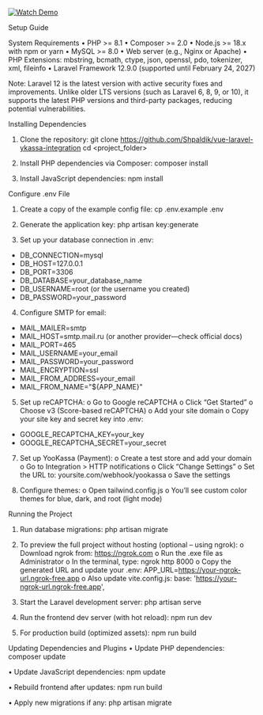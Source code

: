 [![Watch Demo]([https://ibb.co/TxNfWtwd)](https://vimeo.com/1099360143)

Setup Guide

System Requirements
•	PHP >= 8.1
•	Composer >= 2.0
•	Node.js >= 18.x with npm or yarn
•	MySQL >= 8.0
•	Web server (e.g., Nginx or Apache)
•	PHP Extensions: mbstring, bcmath, ctype, json, openssl, pdo, tokenizer, xml, fileinfo
•	Laravel Framework 12.9.0 (supported until February 24, 2027)

Note:
Laravel 12 is the latest version with active security fixes and improvements. Unlike older LTS versions (such as Laravel 6, 8, 9, or 10), it supports the latest PHP versions and third-party packages, reducing potential vulnerabilities.
 
Installing Dependencies
1.	Clone the repository:
git clone https://github.com/Shpaldik/vue-laravel-ykassa-integration
cd <project_folder>
   
2.	Install PHP dependencies via Composer:
composer install

3.	Install JavaScript dependencies:
npm install

 
Configure .env File
1.	Create a copy of the example config file:
cp .env.example .env
   
2.	Generate the application key:
php artisan key:generate
   
3.	Set up your database connection in .env:
- DB_CONNECTION=mysql
- DB_HOST=127.0.0.1
- DB_PORT=3306
- DB_DATABASE=your_database_name
- DB_USERNAME=root (or the username you created)
- DB_PASSWORD=your_password
   
4.	Configure SMTP for email:
- MAIL_MAILER=smtp
- MAIL_HOST=smtp.mail.ru (or another provider—check official docs)
- MAIL_PORT=465
- MAIL_USERNAME=your_email
- MAIL_PASSWORD=your_password
- MAIL_ENCRYPTION=ssl
- MAIL_FROM_ADDRESS=your_email
- MAIL_FROM_NAME="${APP_NAME}"
   
5.	Set up reCAPTCHA:
o	Go to Google reCAPTCHA
o	Click “Get Started”
o	Choose v3 (Score-based reCAPTCHA)
o	Add your site domain
o	Copy your site key and secret key into .env:

- GOOGLE_RECAPTCHA_KEY=your_key
- GOOGLE_RECAPTCHA_SECRET=your_secret

   
7.	Set up YooKassa (Payment):
o	Create a test store and add your domain
o	Go to Integration > HTTP notifications
o	Click “Change Settings”
o	Set the URL to:
    yoursite.com/webhook/yookassa
o	Save the settings

8.	Configure themes:
o	Open tailwind.config.js
o	You’ll see custom color themes for blue, dark, and root (light mode)

 
Running the Project
1.	Run database migrations:
php artisan migrate
   
2.	To preview the full project without hosting (optional – using ngrok):
o	Download ngrok from: https://ngrok.com
o	Run the .exe file as Administrator
o	In the terminal, type:
    ngrok http 8000
o	Copy the generated URL and update your .env:
    APP_URL=https://your-ngrok-url.ngrok-free.app
o	Also update vite.config.js:
    base: 'https://your-ngrok-url.ngrok-free.app',

3. Start the Laravel development server:
php artisan serve

4. Run the frontend dev server (with hot reload):
npm run dev

5. For production build (optimized assets):
npm run build

 
Updating Dependencies and Plugins
•	Update PHP dependencies:
composer update

•	Update JavaScript dependencies:
npm update

•	Rebuild frontend after updates:
npm run build

•	Apply new migrations if any:
php artisan migrate

 


